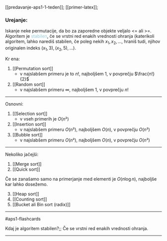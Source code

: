 [[predavanje-aps1-1-teden]];
[[primer-latex]];
### Urejanje:
Iskanje neke permutacije, da bo za zaporedne objekte veljalo <= ali >=. Algoritem je <font color="#92cddc">stabilen</font>, če se vrstni red enakih vrednosti ohranja (katerikoli algoritem, lahko narediš stabilen, če poleg nekih $x_1, x_2, ...$, hraniš tudi, njihov originalen indeks $(x_1, 3), (x_2, 5), ...$).

Kr ena:
1. [[Permutation sort]]
	- v najslabšem primeru je to $n!$, najboljšem $1$, v povprečju $\frac{n!}{2}$
2. [[Random sort]]
	- v najslabšem primeru $\infty$, najboljšem $1$, v povprečju $n!$
---

Osnovni:
1. [[Selection sort]]
	- v vseh primerih je $O(n²)$
2. [[Insertion sort]]
	- v najslabšem primeru $O(n²)$, najboljšem $O(n)$, v povprečju $O(n²)$
3. [[Bubble sort]]
	- v najslabšem primeru $O(n²)$, najboljšem $O(n)$, v povprečju $O(n²)$

---
Nekoliko jačejši:
1) [[Merge sort]]
2) [[Quick sort]]
 
 Če se zanašamo samo na primerjanje med elementi je $O(n\log n)$, najboljše kar lahko dosežemo. 

3) [[Heap sort]]
4) [[Counting sort]]
5) [[Bucket ali Bin sort (radix)]]

 ---

#aps1-flashcards 

Kdaj je algoritem stabilen?;; Če se vrstni red enakih vrednosti ohranja.
<!--SR:!2024-11-03,15,290-->

---
